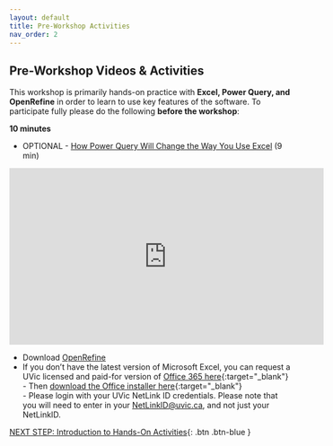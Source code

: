 ```yaml
---
layout: default
title: Pre-Workshop Activities
nav_order: 2
---
```

## Pre-Workshop Videos & Activities
This workshop is primarily hands-on practice with **Excel, Power Query, and OpenRefine** in order to learn to use key features of the software. To participate fully please do the following **before the workshop**:

**10 minutes**<br>
- OPTIONAL - [How Power Query Will Change the Way You Use Excel](https://www.youtube.com/embed/6lBqYInBldk) (9 min)<br>
<iframe width="560" height="315" src="https://www.youtube.com/embed/6lBqYInBldk" title="YouTube video player" frameborder="0" allow="accelerometer; autoplay; clipboard-write; encrypted-media; gyroscope; picture-in-picture" allowfullscreen></iframe>

- Download [OpenRefine](https://openrefine.org/download.html)
- If you don’t have the latest version of Microsoft Excel, you can request a UVic licensed and paid-for version of [Office 365 here](https://onlineservices.uvic.ca/){:target="_blank"}<br>
            -  Then [download the Office installer here](https://portal.office.com){:target="_blank"}<br>
            -  Please login with your UVic NetLink ID credentials. Please note that you will need to enter in your NetLinkID@uvic.ca, and not just your NetLinkID.

[NEXT STEP: Introduction to Hands-On Activities](activities-intro.md){: .btn .btn-blue }
